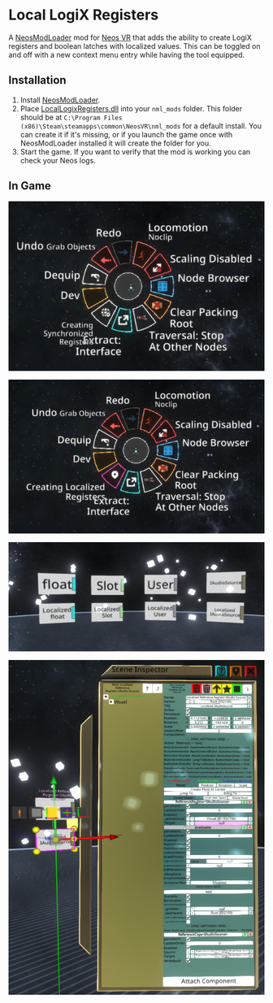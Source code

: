 Local LogiX Registers
=====================

A [NeosModLoader](https://github.com/zkxs/NeosModLoader) mod for [Neos VR](https://neos.com/) that adds the ability to create LogiX registers and boolean latches with localized values. This can be toggled on and off with a new context menu entry while having the tool equipped.

## Installation
1. Install [NeosModLoader](https://github.com/zkxs/NeosModLoader).
1. Place [LocalLogixRegisters.dll](https://github.com/Banane9/NeosLocalLogixRegisters/releases/latest/download/LocalLogixRegisters.dll) into your `nml_mods` folder. This folder should be at `C:\Program Files (x86)\Steam\steamapps\common\NeosVR\nml_mods` for a default install. You can create it if it's missing, or if you launch the game once with NeosModLoader installed it will create the folder for you.
1. Start the game. If you want to verify that the mod is working you can check your Neos logs.

## In Game

![LogiX Tip Context Menu when creating regular synchronized Registers](https://github.com/Banane9/NeosLocalLogixRegisters/raw/master/screenshots/MenuSynchronizing.png)

![LogiX Tip Context Menu when creating localized Registers](https://github.com/Banane9/NeosLocalLogixRegisters/raw/master/screenshots/MenuLocalizing.png)

![Different kinds of localized Registers](https://github.com/Banane9/NeosLocalLogixRegisters/raw/master/screenshots/Registers.png)

![How the localization works](https://github.com/Banane9/NeosLocalLogixRegisters/raw/master/screenshots/Localization.png)
